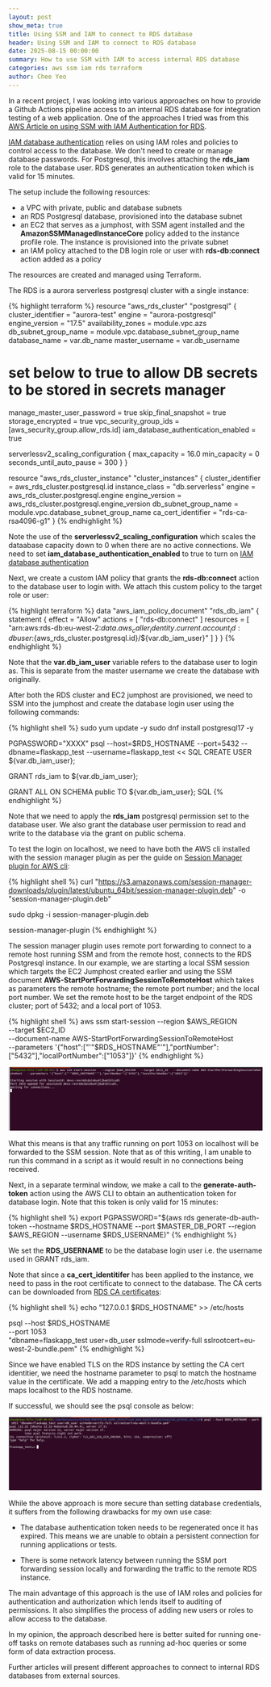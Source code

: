 ```yaml
---
layout: post
show_meta: true
title: Using SSM and IAM to connect to RDS database
header: Using SSM and IAM to connect to RDS database
date: 2025-08-15 00:00:00
summary: How to use SSM with IAM to access internal RDS database
categories: aws ssm iam rds terraform
author: Chee Yeo
---
```


[AWS Article on using SSM with IAM Authentication for RDS]: https://aws.amazon.com/blogs/database/securely-connect-to-amazon-rds-for-postgresql-with-aws-session-manager-and-iam-authentication/

[IAM database authentication]: https://docs.aws.amazon.com/AmazonRDS/latest/UserGuide/UsingWithRDS.IAMDBAuth.html

[Session Manager plugin for AWS cli]: https://docs.aws.amazon.com/systems-manager/latest/userguide/session-manager-working-with-install-plugin.html

[RDS CA certificates]: https://docs.aws.amazon.com/AmazonRDS/latest/UserGuide/UsingWithRDS.SSL.html

In a recent project, I was looking into various approaches on how to provide a Github Actions pipeline access to an internal RDS database for integration testing of a web application. One of the approaches I tried was from this [AWS Article on using SSM with IAM Authentication for RDS]. 

[IAM database authentication] relies on using IAM roles and policies to control access to the database. We don't need to create or manage database passwords. For Postgresql, this involves attaching the **rds_iam** role to the database user. RDS generates an authentication token which is valid for 15 minutes. 

The setup include the following resources:
* a VPC with private, public and database subnets
* an RDS Postgresql database, provisioned into the database subnet
* an EC2 that serves as a jumphost, with SSM agent installed and the **AmazonSSMManagedInstanceCore** policy added to the instance profile role. The instance is provisioned into the private subnet
* an IAM policy attached to the DB login role or user with **rds-db:connect**  action added as a policy

The resources are created and managed using Terraform.

The RDS is a aurora serverless postgresql cluster with a single instance:

{% highlight terraform %}
resource "aws_rds_cluster" "postgresql" {
  cluster_identifier   = "aurora-test"
  engine               = "aurora-postgresql"
  engine_version       = "17.5"
  availability_zones   = module.vpc.azs
  db_subnet_group_name = module.vpc.database_subnet_group_name
  database_name        = var.db_name
  master_username      = var.db_username
  # set below to true to allow DB secrets to be stored in secrets manager
  manage_master_user_password         = true
  skip_final_snapshot                 = true
  storage_encrypted                   = true
  vpc_security_group_ids              = [aws_security_group.allow_rds.id]
  iam_database_authentication_enabled = true

  serverlessv2_scaling_configuration {
    max_capacity             = 16.0
    min_capacity             = 0
    seconds_until_auto_pause = 300
  }
}

resource "aws_rds_cluster_instance" "cluster_instances" {
  cluster_identifier   = aws_rds_cluster.postgresql.id
  instance_class       = "db.serverless"
  engine               = aws_rds_cluster.postgresql.engine
  engine_version       = aws_rds_cluster.postgresql.engine_version
  db_subnet_group_name = module.vpc.database_subnet_group_name
  ca_cert_identifier = "rds-ca-rsa4096-g1"
}
{% endhighlight %}

Note the use of the **serverlessv2_scaling_configuration** which scales the dataabase capacity down to 0 when there are no active connections. We need to set **iam_database_authentication_enabled** to true to turn on [IAM database authentication]

Next, we create a custom IAM policy that grants the **rds-db:connect** action to the database user to login with. We attach this custom policy to the target role or user:

{% highlight terraform %}
data "aws_iam_policy_document" "rds_db_iam" {
  statement {
    effect = "Allow"
    actions = [
      "rds-db:connect"
    ]
    resources = [
      "arn:aws:rds-db:eu-west-2:${data.aws_caller_identity.current.account_id}:dbuser:${aws_rds_cluster.postgresql.id}/${var.db_iam_user}"
    ]
  }
}
{% endhighlight %}

Note that the **var.db_iam_user** variable refers to the database user to login as. This is separate from the master username we create the database with originally.

After both the RDS cluster and EC2 jumphost are provisioned, we need to SSM into the jumphost and create the database login user using the following commands:

{% highlight shell %}
sudo yum update -y
sudo dnf install postgresql17 -y

PGPASSWORD="XXXX" psql --host=$RDS_HOSTNAME --port=5432 --dbname=flaskapp_test --username=flaskapp_test << SQL
  CREATE USER ${var.db_iam_user};
  
  GRANT rds_iam to ${var.db_iam_user};
  
  GRANT ALL ON SCHEMA public TO ${var.db_iam_user};
SQL
{% endhighlight %}

Note that we need to apply the **rds_iam** postgresql permission set to the database user. We also grant the database user permission to read and write to the database via the grant on public schema.

To test the login on localhost, we need to have both the AWS cli installed with the session manager plugin as per the guide on [Session Manager plugin for AWS cli]:

{% highlight shell %}
curl "https://s3.amazonaws.com/session-manager-downloads/plugin/latest/ubuntu_64bit/session-manager-plugin.deb" -o "session-manager-plugin.deb"

sudo dpkg -i session-manager-plugin.deb

session-manager-plugin
{% endhighlight %}

The session manager plugin uses remote port forwarding to connect to a remote host running SSM and from the remote host, connects to the RDS Postgresql instance. In our example, we are starting a local SSM session which targets the EC2 Jumphost created earlier and using the SSM document **AWS-StartPortForwardingSessionToRemoteHost** which takes as parameters the remote hostname; the remote port number; and the local port number. We set the remote host to be the target endpoint of the RDS cluster; port of 5432; and a local port of 1053. 

{% highlight shell %}
aws ssm start-session --region $AWS_REGION \
  --target $EC2_ID \
  --document-name AWS-StartPortForwardingSessionToRemoteHost \
  --parameters '{"host":["'"$RDS_HOSTNAME"'"],"portNumber":["5432"],"localPortNumber":["1053"]}'
{% endhighlight %}

![SSM Traffic Forwarding](/assets/img/aws/rds/iam_database_authentication/screen1.png)

What this means is that any traffic running on port 1053 on localhost will be forwarded to the SSM session. Note that as of this writing, I am unable to run this command in a script as it would result in no connections being received. 

Next, in a separate terminal window, we make a call to the **generate-auth-token** action using the AWS CLI to obtain an authentication token for database login. Note that this token is only valid for 15 minutes:

{% highlight shell %}
export PGPASSWORD="$(aws rds generate-db-auth-token --hostname $RDS_HOSTNAME --port $MASTER_DB_PORT --region $AWS_REGION --username $RDS_USERNAME)"
{% endhighlight %}

We set the **RDS_USERNAME** to be the database login user i.e. the username used in GRANT rds_iam.

Note that since a **ca_cert_identitifer** has been applied to the instance, we need to pass in the root certificate to connect to the database. The CA certs can be downloaded from [RDS CA certificates]:

{% highlight shell %}
echo "127.0.0.1 $RDS_HOSTNAME" >> /etc/hosts

psql --host $RDS_HOSTNAME \
  --port 1053 \
  "dbname=flaskapp_test user=db_user sslmode=verify-full sslrootcert=eu-west-2-bundle.pem"
{% endhighlight %}

Since we have enabled TLS on the RDS instance by setting the CA cert identitier, we need the hostname parameter to psql to match the hostname value in the certificate. We add a mapping entry to the /etc/hosts which maps localhost to the RDS hostname.

If successful, we should see the psql console as below:

![SSM Traffic Forwarding](/assets/img/aws/rds/iam_database_authentication/screen2.png)

While the above approach is more secure than setting database credentials, it suffers from the following drawbacks for my own use case:

* The database authentication token needs to be regenerated once it has expired. This means we are unable to obtain a persistent connection for running applications or tests. 

* There is some network latency between running the SSM port forwarding session locally and forwarding the traffic to the remote RDS instance.

The main advantage of this approach is the use of IAM roles and policies for authentication and authorization which lends itself to auditing of permissions. It also simplifies the process of adding new users or roles to allow access to the database.

In my opinion, the approach described here is better suited for running one-off tasks on remote databases such as running ad-hoc queries or some form of data extraction process.

Further articles will present different approaches to connect to internal RDS databases from external sources.